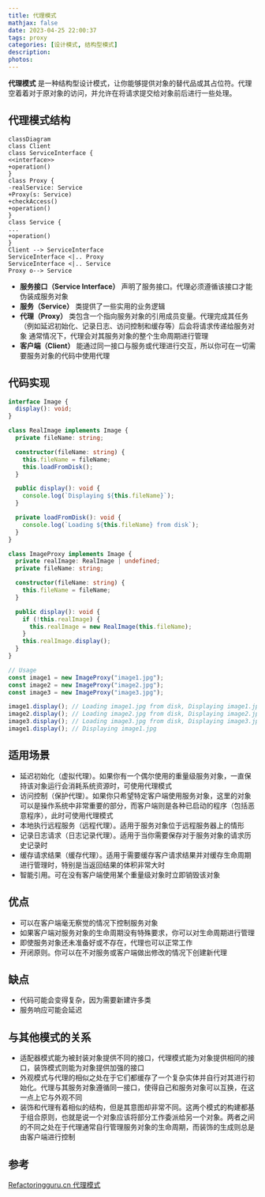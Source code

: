 ```yaml
---
title: 代理模式
mathjax: false
date: 2023-04-25 22:00:37
tags: proxy
categories: [设计模式, 结构型模式]
description:
photos:
---
```


**代理模式** 是一种结构型设计模式，让你能够提供对象的替代品或其占位符。代理空着着对于原对象的访问，并允许在将请求提交给对象前后进行一些处理。

## 代理模式结构

```mermaid
classDiagram
class Client
class ServiceInterface {
<<interface>>
+operation()
}
class Proxy {
-realService: Service
+Proxy(s: Service)
+checkAccess()
+operation()
}
class Service {
...
+operation()
}
Client --> ServiceInterface
ServiceInterface <|.. Proxy
ServiceInterface <|.. Service
Proxy o--> Service
```

<!--more-->

- **服务接口（Service Interface）** 声明了服务接口。代理必须遵循该接口才能伪装成服务对象
- **服务（Service）** 类提供了一些实用的业务逻辑
- **代理（Proxy）** 类包含一个指向服务对象的引用成员变量。代理完成其任务（例如延迟初始化、记录日志、访问控制和缓存等）后会将请求传递给服务对象
  通常情况下，代理会对其服务对象的整个生命周期进行管理
- **客户端（Client）** 能通过同一接口与服务或代理进行交互，所以你可在一切需要服务对象的代码中使用代理

## 代码实现

```typescript
interface Image {
  display(): void;
}

class RealImage implements Image {
  private fileName: string;

  constructor(fileName: string) {
    this.fileName = fileName;
    this.loadFromDisk();
  }

  public display(): void {
    console.log(`Displaying ${this.fileName}`);
  }

  private loadFromDisk(): void {
    console.log(`Loading ${this.fileName} from disk`);
  }
}

class ImageProxy implements Image {
  private realImage: RealImage | undefined;
  private fileName: string;

  constructor(fileName: string) {
    this.fileName = fileName;
  }

  public display(): void {
    if (!this.realImage) {
      this.realImage = new RealImage(this.fileName);
    }
    this.realImage.display();
  }
}

// Usage
const image1 = new ImageProxy("image1.jpg");
const image2 = new ImageProxy("image2.jpg");
const image3 = new ImageProxy("image3.jpg");

image1.display(); // Loading image1.jpg from disk, Displaying image1.jpg
image2.display(); // Loading image2.jpg from disk, Displaying image2.jpg
image3.display(); // Loading image3.jpg from disk, Displaying image3.jpg
image1.display(); // Displaying image1.jpg
```

## 适用场景

- 延迟初始化（虚拟代理）。如果你有一个偶尔使用的重量级服务对象，一直保持该对象运行会消耗系统资源时，可使用代理模式
- 访问控制（保护代理）。如果你只希望特定客户端使用服务对象，这里的对象可以是操作系统中非常重要的部分，而客户端则是各种已启动的程序（包括恶意程序），此时可使用代理模式
- 本地执行远程服务（远程代理）。适用于服务对象位于远程服务器上的情形
- 记录日志请求（日志记录代理）。适用于当你需要保存对于服务对象的请求历史记录时
- 缓存请求结果（缓存代理）。适用于需要缓存客户请求结果并对缓存生命周期进行管理时，特别是当返回结果的体积非常大时
- 智能引用。可在没有客户端使用某个重量级对象时立即销毁该对象

## 优点

- 可以在客户端毫无察觉的情况下控制服务对象
- 如果客户端对服务对象的生命周期没有特殊要求，你可以对生命周期进行管理
- 即使服务对象还未准备好或不存在，代理也可以正常工作
- 开闭原则。你可以在不对服务或客户端做出修改的情况下创建新代理

## 缺点

- 代码可能会变得复杂，因为需要新建许多类
- 服务响应可能会延迟

## 与其他模式的关系

- 适配器模式能为被封装对象提供不同的接口，代理模式能为对象提供相同的接口，装饰模式则能为对象提供加强的接口
- 外观模式与代理的相似之处在于它们都缓存了一个复杂实体并自行对其进行初始化。代理与其服务对象遵循同一接口，使得自己和服务对象可以互换，在这一点上它与外观不同
- 装饰和代理有着相似的结构，但是其意图却非常不同。这两个模式的构建都基于组合原则，也就是说一个对象应该将部分工作委派给另一个对象。两者之间的不同之处在于代理通常自行管理服务对象的生命周期，而装饰的生成则总是由客户端进行控制

## 参考

[Refactoringguru.cn 代理模式](https://refactoringguru.cn/design-patterns/proxy)
